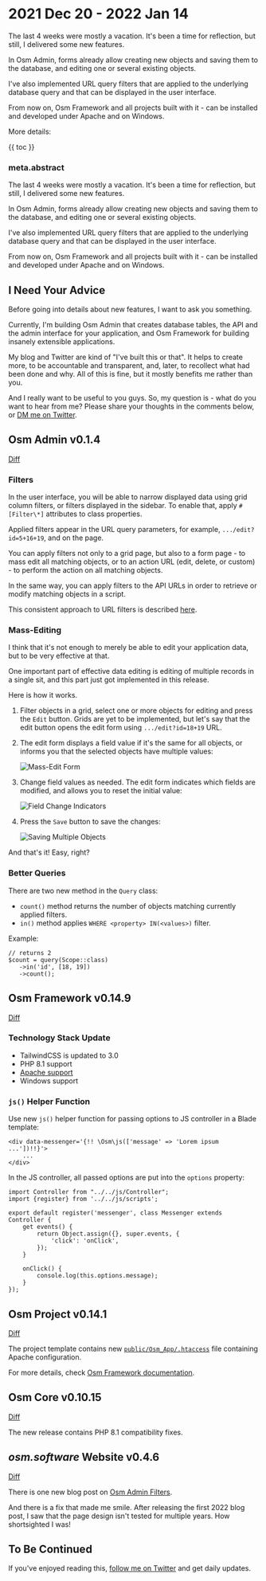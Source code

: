 # 2021 Dec 20 - 2022 Jan 14

The last 4 weeks were mostly a vacation. It's been a time for reflection, but still, I delivered some new features.

In Osm Admin, forms already allow creating new objects and saving them to the database, and editing one or several existing objects. 

I've also implemented URL query filters that are applied to the underlying database query and that can be displayed in the user interface.

From now on, Osm Framework and all projects built with it - can be installed and developed under Apache and on Windows.

More details:

{{ toc }}

### meta.abstract

The last 4 weeks were mostly a vacation. It's been a time for reflection, but still, I delivered some new features.

In Osm Admin, forms already allow creating new objects and saving them to the database, and editing one or several existing objects. 

I've also implemented URL query filters that are applied to the underlying database query and that can be displayed in the user interface.

From now on, Osm Framework and all projects built with it - can be installed and developed under Apache and on Windows.

## I Need Your Advice

Before going into details about new features, I want to ask you something.

Currently, I'm building Osm Admin that creates database tables, the API and the admin interface for your application, and Osm Framework for building insanely extensible applications. 

My blog and Twitter are kind of "I've built this or that". It helps to create more, to be accountable and transparent, and, later, to recollect what had been done and why. All of this is fine, but it mostly benefits me rather than you.

And I really want to be useful to you guys. So, my question is - what do you want to hear from me? Please share your thoughts in the comments below, or [DM me on Twitter](https://twitter.com/v_osmianski).  

## Osm Admin v0.1.4

[Diff](https://github.com/osmphp/admin/compare/v0.1.3...v0.1.4)

### Filters

In the user interface, you will be able to narrow displayed data using grid column filters, or filters displayed in the sidebar. To enable that, apply `#[Filter\*]` attributes to class properties.

Applied filters appear in the URL query parameters, for example, `.../edit?id=5+16+19`, and on the page.

You can apply filters not only to a grid page, but also to a form page - to mass edit all matching objects, or to an action URL (edit, delete, or custom) - to perform the action on all matching objects.

In the same way, you can apply filters to the API URLs in order to retrieve or modify matching objects in a script.

This consistent approach to URL filters is described [here](10-data-filters.md).

### Mass-Editing

I think that it's not enough to merely be able to edit your application data, but to be very effective at that.

One important part of effective data editing is editing of multiple records in a single sit, and this part just got implemented in this release.

Here is how it works.

1. Filter objects in a grid, select one or more objects for editing and press the `Edit` button. Grids are yet to be implemented, but let's say that the edit button opens the edit form using `.../edit?id=18+19` URL. 

2. The edit form displays a field value if it's the same for all objects, or informs you that the selected objects have multiple values:

    ![Mass-Edit Form](mass-edit-form.png)     
 
3. Change field values as needed. The edit form indicates which fields are modified, and allows you to reset the initial value:

    ![Field Change Indicators](field-change-indicators.png)

4. Press the `Save` button to save the changes:

   ![Saving Multiple Objects](saving-multiple-objects.png)


And that's it! Easy, right?

### Better Queries

There are two new method in the `Query` class: 

* `count()` method returns the number of objects matching currently applied filters.
* `in()` method applies `WHERE <property> IN(<values>)` filter. 

Example:

    // returns 2   
    $count = query(Scope::class)
       ->in('id', [18, 19])
       ->count(); 

## Osm Framework v0.14.9

[Diff](https://github.com/osmphp/framework/compare/v0.14.2...v0.14.9)

### Technology Stack Update

* TailwindCSS is updated to 3.0
* PHP 8.1 support
* [Apache support](https://osm.software/docs/framework/getting-started/web-server.html#apache)
* Windows support

### `js()` Helper Function

Use new `js()` helper function for passing options to JS controller in a Blade template: 

    <div data-messenger='{!! \Osm\js(['message' => 'Lorem ipsum ...'])!!}'>
        ...
    </div>

In the JS controller, all passed options are put into the `options` property:

    import Controller from "../../js/Controller";
    import {register} from '../../js/scripts';
    
    export default register('messenger', class Messenger extends Controller {
        get events() {
            return Object.assign({}, super.events, {
                'click': 'onClick',
            });
        }
    
        onClick() {
            console.log(this.options.message);        
        }
    }); 

## Osm Project v0.14.1

[Diff](https://github.com/osmphp/project/compare/v0.14.0...v0.14.1)

The project template contains new [`public/Osm_App/.htaccess`](https://github.com/osmphp/project/blob/HEAD/public/Osm_App/.htaccess) file containing Apache configuration.

For more details, check [Osm Framework documentation](https://osm.software/docs/framework/getting-started/web-server.html#apache).

## Osm Core v0.10.15

[Diff](https://github.com/osmphp/core/compare/v0.10.14...v0.10.15)

The new release contains PHP 8.1 compatibility fixes. 

## *osm.software* Website v0.4.6

[Diff](https://github.com/osmphp/osmsoftware-website/compare/v0.4.5...v0.4.6)

There is one new blog post on [Osm Admin Filters](10-data-filters.md).

And there is a fix that made me smile. After releasing the first 2022 blog post, I saw that the page design isn't tested for multiple years. How shortsighted I was!  

## To Be Continued

If you've enjoyed reading this, [follow me on Twitter](https://twitter.com/v_osmianski) and get daily updates.